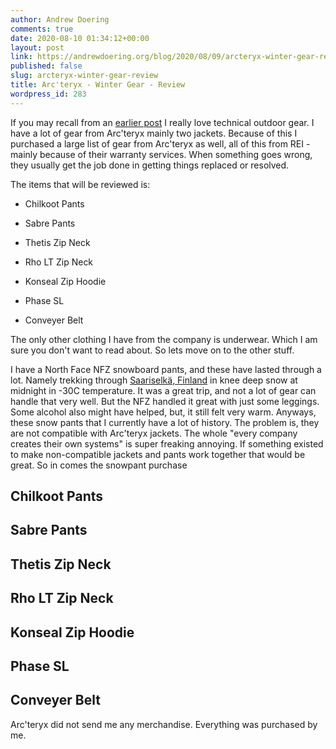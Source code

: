 ```yaml
---
author: Andrew Doering
comments: true
date: 2020-08-10 01:34:12+00:00
layout: post
link: https://andrewdoering.org/blog/2020/08/09/arcteryx-winter-gear-review/
published: false
slug: arcteryx-winter-gear-review
title: Arc'teryx - Winter Gear - Review
wordpress_id: 283
---
```


If you may recall from an [earlier post](https://andrewdoering.org/blog/?p=280&preview=true) I really love technical outdoor gear. I have a lot of gear from Arc'teryx mainly two jackets. Because of this I purchased a large list of gear from Arc'teryx as well, all of this from REI - mainly because of their warranty services. When something goes wrong, they usually get the job done in getting things replaced or resolved.

The items that will be reviewed is:




 
  * Chilkoot Pants

 
  * Sabre Pants

 
  * Thetis Zip Neck

 
  * Rho LT Zip Neck

 
  * Konseal Zip Hoodie

 
  * Phase SL

 
  * Conveyer Belt



The only other clothing I have from the company is underwear. Which I am sure you don't want to read about. So lets move on to the other stuff.

I have a North Face NFZ snowboard pants, and these have lasted through a lot. Namely trekking through [Saariselkä, Finland](https://goo.gl/maps/byPYdxpBSx12) in knee deep snow at midnight in -30C temperature. It was a great trip, and not a lot of gear can handle that very well. But the NFZ handled it great with just some leggings. Some alcohol also might have helped, but, it still felt very warm. Anyways, these snow pants that I currently have a lot of history. The problem is, they are not compatible with Arc'teryx jackets. The whole "every company creates their own systems" is super freaking annoying. If something existed to make non-compatible jackets and pants work together that would be great. So in comes the snowpant purchase







## Chilkoot Pants









## Sabre Pants









## Thetis Zip Neck









## Rho LT Zip Neck









## Konseal Zip Hoodie









## Phase SL









## Conveyer Belt



Arc'teryx did not send me any merchandise. Everything was purchased by me.
